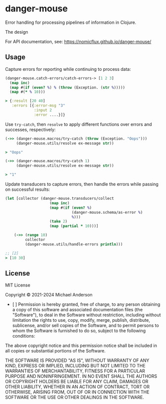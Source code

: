 # danger-mouse

Error handling for processing pipelines of information in Clojure.

The design 

For API documentation, see: https://nomicflux.github.io/danger-mouse/

## Usage

Capture errors for reporting while continuing to process data:
```clojure
(danger-mouse.catch-errors/catch-errors-> [1 2 3]
  (map inc)
  (map #(if (even? %) % (throw (Exception. (str %)))))
  (map #(* % 10)))

> {:result [20 40]
   :errors [{:error-msg "3"
             :input 2
             :error ....}]}
```

Use `try-catch`, then `resolve` to apply different functions over
errors and successes, respectively:
```clojure
(->> (danger-mouse.macros/try-catch (throw (Exception. "Oops")))
     (danger-mouse.utils/resolve ex-message str))

> "Oops"

(->> (danger-mouse.macros/try-catch 1)
     (danger-mouse.utils/resolve ex-message str))

> "1"
```

Update transducers to capture errors, then handle the errors while passing on 
successful results:
```clojure
(let [collector (danger-mouse.transducers/collect 
                    (map inc)
                    (map #(if (even? %)
                              (danger-mouse.schema/as-error %)
                              %)))
                    (take 2)
                    (map (partial * 10)))]

    (->> (range 10)
         collector
         (danger-mouse.utils/handle-errors println)))

;; [2]
> [10 30]
```

## License

MIT License

Copyright © 2021-2024 Michael Anderson
  * [ ] 
Permission is hereby granted, free of charge, to any person obtaining a copy
of this software and associated documentation files (the "Software"), to deal
in the Software without restriction, including without limitation the rights
to use, copy, modify, merge, publish, distribute, sublicense, and/or sell
copies of the Software, and to permit persons to whom the Software is
furnished to do so, subject to the following conditions:

The above copyright notice and this permission notice shall be included in all
copies or substantial portions of the Software.

THE SOFTWARE IS PROVIDED "AS IS", WITHOUT WARRANTY OF ANY KIND, EXPRESS OR
IMPLIED, INCLUDING BUT NOT LIMITED TO THE WARRANTIES OF MERCHANTABILITY,
FITNESS FOR A PARTICULAR PURPOSE AND NONINFRINGEMENT. IN NO EVENT SHALL THE
AUTHORS OR COPYRIGHT HOLDERS BE LIABLE FOR ANY CLAIM, DAMAGES OR OTHER
LIABILITY, WHETHER IN AN ACTION OF CONTRACT, TORT OR OTHERWISE, ARISING FROM,
OUT OF OR IN CONNECTION WITH THE SOFTWARE OR THE USE OR OTHER DEALINGS IN THE
SOFTWARE.
